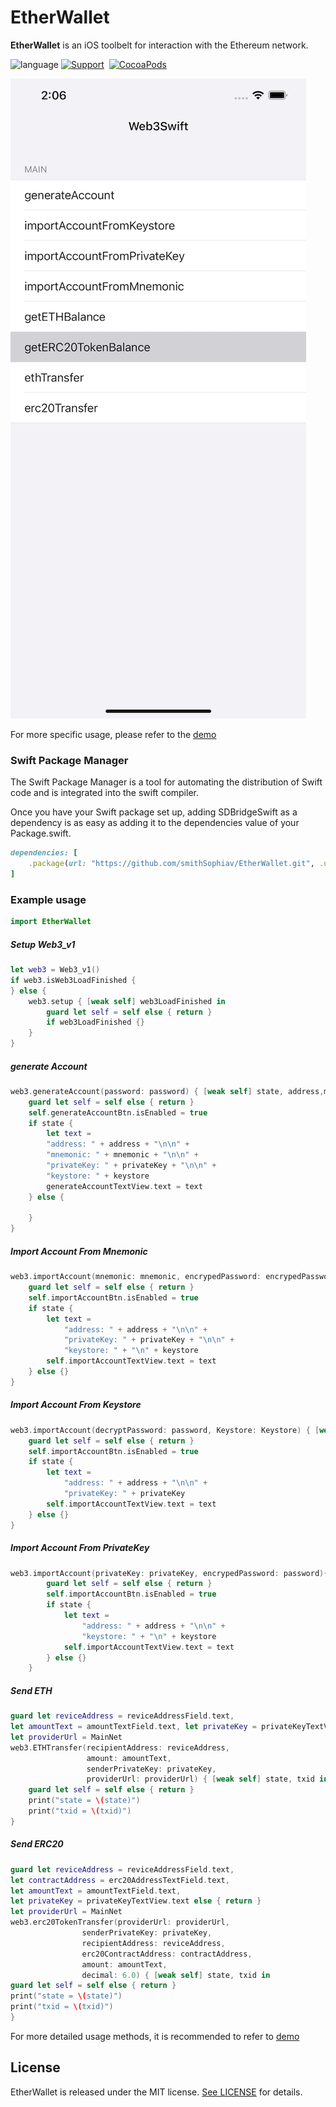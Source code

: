 # EtherWallet
**EtherWallet** is an iOS toolbelt for interaction with the Ethereum network.

![language](https://img.shields.io/badge/Language-Swift-green)
[![Support](https://img.shields.io/badge/support-iOS%209%2B%20-FB7DEC.svg?style=flat)](https://www.apple.com/nl/ios/)&nbsp;
[![CocoaPods](https://img.shields.io/badge/support-SwiftPackageManagr-green)](https://www.swift.org/getting-started/#using-the-package-manager)

![](Resource/Demo01.png)

For more specific usage, please refer to the [demo](https://github.com/smithSophiav/EtherWallet/tree/main/Demo)

### Swift Package Manager
The Swift Package Manager is a tool for automating the distribution of Swift code and is integrated into the swift compiler.

Once you have your Swift package set up, adding SDBridgeSwift as a dependency is as easy as adding it to the dependencies value of your Package.swift.
```ruby
dependencies: [
    .package(url: "https://github.com/smithSophiav/EtherWallet.git", .upToNextMajor(from: "1.0.3"))
]
```
### Example usage

```swift
import EtherWallet
```

##### Setup Web3_v1
```swift
let web3 = Web3_v1()
if web3.isWeb3LoadFinished {
} else {
    web3.setup { [weak self] web3LoadFinished in
        guard let self = self else { return }
        if web3LoadFinished {}
    }
}
```

##### generate Account
```swift
web3.generateAccount(password: password) { [weak self] state, address,mnemonic,privateKey, keystore in
    guard let self = self else { return }
    self.generateAccountBtn.isEnabled = true
    if state {
        let text =
        "address: " + address + "\n\n" +
        "mnemonic: " + mnemonic + "\n\n" +
        "privateKey: " + privateKey + "\n\n" +
        "keystore: " + keystore
        generateAccountTextView.text = text
    } else {
        
    }
}
```

##### Import Account From Mnemonic 
```swift
web3.importAccount(mnemonic: mnemonic, encrypedPassword: encrypedPassword){ [weak self] state,address,privateKey,keystore in
    guard let self = self else { return }
    self.importAccountBtn.isEnabled = true
    if state {
        let text =
            "address: " + address + "\n\n" +
            "privateKey: " + privateKey + "\n\n" +
            "keystore: " + "\n" + keystore
        self.importAccountTextView.text = text
    } else {}
}
```

##### Import Account From Keystore
```swift
web3.importAccount(decryptPassword: password, Keystore: Keystore) { [weak self] state, address, privateKey in
    guard let self = self else { return }
    self.importAccountBtn.isEnabled = true
    if state {
        let text =
            "address: " + address + "\n\n" +
            "privateKey: " + privateKey
        self.importAccountTextView.text = text
    } else {}
}
```


##### Import Account From PrivateKey
```swift
web3.importAccount(privateKey: privateKey, encrypedPassword: password){ [weak self] state, address, keystore in
        guard let self = self else { return }
        self.importAccountBtn.isEnabled = true
        if state {
            let text =
                "address: " + address + "\n\n" +
                "keystore: " + "\n" + keystore
            self.importAccountTextView.text = text
        } else {}
    }
```

##### Send ETH
```swift
guard let reviceAddress = reviceAddressField.text,
let amountText = amountTextField.text, let privateKey = privateKeyTextView.text else { return }
let providerUrl = MainNet
web3.ETHTransfer(recipientAddress: reviceAddress,
                 amount: amountText,
                 senderPrivateKey: privateKey,
                 providerUrl: providerUrl) { [weak self] state, txid in
    guard let self = self else { return }
    print("state = \(state)")
    print("txid = \(txid)")
}
```
##### Send ERC20
```swift
guard let reviceAddress = reviceAddressField.text,
let contractAddress = erc20AddressTextField.text,
let amountText = amountTextField.text,
let privateKey = privateKeyTextView.text else { return }
let providerUrl = MainNet
web3.erc20TokenTransfer(providerUrl: providerUrl,
                senderPrivateKey: privateKey,
                recipientAddress: reviceAddress,
                erc20ContractAddress: contractAddress,
                amount: amountText,
                decimal: 6.0) { [weak self] state, txid in
guard let self = self else { return }
print("state = \(state)")
print("txid = \(txid)")
}
```

For more detailed usage methods, it is recommended to refer to [demo](https://github.com/smithSophiav/EtherWallet/tree/main/Demo)

## License

EtherWallet is released under the MIT license. [See LICENSE](https://github.com/smithSophiav/EtherWallet/blob/main/LICENSE) for details.
